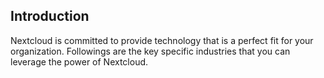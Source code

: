 ## Introduction

Nextcloud is committed to provide technology that is a perfect fit for your organization. Followings are the key specific industries that you can leverage the power of Nextcloud.

